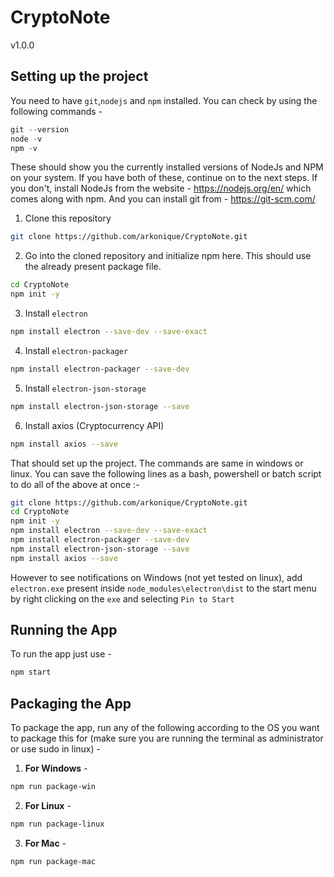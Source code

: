 # CryptoNote
v1.0.0

## Setting up the project

You need to have `git`,`nodejs` and `npm` installed. You can check by using the following commands - 

```powershell
git --version
node -v
npm -v
```

These should show you the currently installed versions of NodeJs and NPM on your system. If you have both of these, continue on to the next steps. If you don't, install NodeJs from the website - https://nodejs.org/en/ which comes along with npm. And you can install git from - https://git-scm.com/

1. Clone this repository

```bash
git clone https://github.com/arkonique/CryptoNote.git
```

2. Go into the cloned repository and initialize npm here. This should use the already present package file.

```bash
cd CryptoNote
npm init -y
```

3. Install `electron`

```bash
npm install electron --save-dev --save-exact
```

4. Install `electron-packager`

```bash
npm install electron-packager --save-dev
```

5. Install `electron-json-storage`

```bash
npm install electron-json-storage --save
```

6. Install axios (Cryptocurrency API)

```bash
npm install axios --save
```

That should set up the project. The commands are same in windows or linux. You can save the following lines as a bash, powershell or batch script to do all of the above at once :-

```bash
git clone https://github.com/arkonique/CryptoNote.git
cd CryptoNote
npm init -y
npm install electron --save-dev --save-exact
npm install electron-packager --save-dev
npm install electron-json-storage --save
npm install axios --save
```

However to see notifications on Windows (not yet tested on linux), add `electron.exe` present inside `node_modules\electron\dist` to the start menu by right clicking on the `exe` and selecting `Pin to Start`

## Running the App

To run the app just use -

```bash
npm start
```

## Packaging the App

To package the app, run any of the following according to the OS you want to package this for (make sure you are running the terminal as administrator or use sudo in linux) - 


1. **For Windows** - 
```bash
npm run package-win
```

2. **For Linux** - 
```bash
npm run package-linux
```

3. **For Mac** -
```bash
npm run package-mac
```